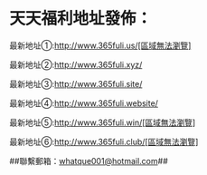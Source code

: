 # 天天福利地址發佈：

最新地址①:http://www.365fuli.us/[區域無法瀏覽]

最新地址②:http://www.365fuli.xyz/


最新地址③:http://www.365fuli.site/


最新地址④:http://www.365fuli.website/


最新地址⑤:http://www.365fuli.win/[區域無法瀏覽]


最新地址⑥:http://www.365fuli.club/[區域無法瀏覽]


##聯繫郵箱：whatque001@hotmail.com##

